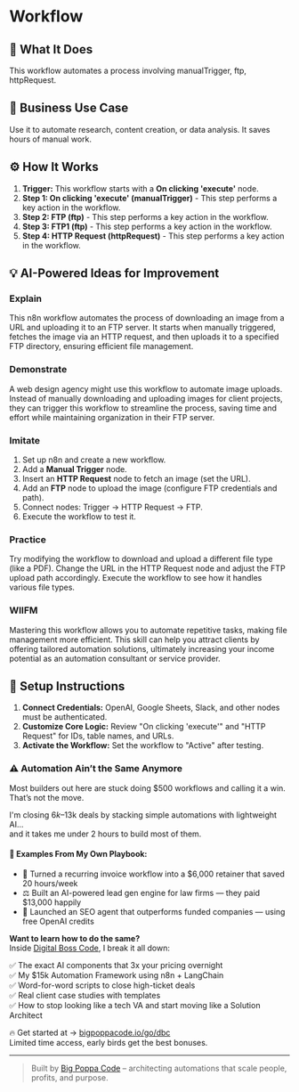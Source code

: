 # Workflow

## 🚀 What It Does
This workflow automates a process involving manualTrigger, ftp, httpRequest.

## 💼 Business Use Case
Use it to automate research, content creation, or data analysis. It saves hours of manual work.

## ⚙️ How It Works
1.  **Trigger:** This workflow starts with a **On clicking 'execute'** node.
2. **Step 1: On clicking 'execute' (manualTrigger)** - This step performs a key action in the workflow.
3. **Step 2: FTP (ftp)** - This step performs a key action in the workflow.
4. **Step 3: FTP1 (ftp)** - This step performs a key action in the workflow.
5. **Step 4: HTTP Request (httpRequest)** - This step performs a key action in the workflow.

## 💡 AI-Powered Ideas for Improvement
### Explain
This n8n workflow automates the process of downloading an image from a URL and uploading it to an FTP server. It starts when manually triggered, fetches the image via an HTTP request, and then uploads it to a specified FTP directory, ensuring efficient file management.

### Demonstrate
A web design agency might use this workflow to automate image uploads. Instead of manually downloading and uploading images for client projects, they can trigger this workflow to streamline the process, saving time and effort while maintaining organization in their FTP server.

### Imitate
1. Set up n8n and create a new workflow.
2. Add a **Manual Trigger** node.
3. Insert an **HTTP Request** node to fetch an image (set the URL).
4. Add an **FTP** node to upload the image (configure FTP credentials and path).
5. Connect nodes: Trigger → HTTP Request → FTP.
6. Execute the workflow to test it.

### Practice
Try modifying the workflow to download and upload a different file type (like a PDF). Change the URL in the HTTP Request node and adjust the FTP upload path accordingly. Execute the workflow to see how it handles various file types.

### WIIFM
Mastering this workflow allows you to automate repetitive tasks, making file management more efficient. This skill can help you attract clients by offering tailored automation solutions, ultimately increasing your income potential as an automation consultant or service provider.

## 🔧 Setup Instructions
1. **Connect Credentials:** OpenAI, Google Sheets, Slack, and other nodes must be authenticated.
2. **Customize Core Logic:** Review "On clicking 'execute'" and "HTTP Request" for IDs, table names, and URLs.
3. **Activate the Workflow:** Set the workflow to "Active" after testing.

### ⚠️ Automation Ain’t the Same Anymore

Most builders out here are stuck doing $500 workflows and calling it a win.  
That’s not the move.  

I'm closing $6k–$13k deals by stacking simple automations with lightweight AI...  
and it takes me under 2 hours to build most of them.

#### 🧠 Examples From My Own Playbook:
- 🔁 Turned a recurring invoice workflow into a $6,000 retainer that saved 20 hours/week  
- ⚖️ Built an AI-powered lead gen engine for law firms — they paid $13,000 happily  
- 🚀 Launched an SEO agent that outperforms funded companies — using free OpenAI credits  

**Want to learn how to do the same?**  
Inside [Digital Boss Code](https://bigpoppacode.io/go/dbc), I break it all down:

✅ The exact AI components that 3x your pricing overnight  
✅ My $15k Automation Framework using n8n + LangChain  
✅ Word-for-word scripts to close high-ticket deals  
✅ Real client case studies with templates  
✅ How to stop looking like a tech VA and start moving like a Solution Architect  

🔥 Get started at → [bigpoppacode.io/go/dbc](https://bigpoppacode.io/go/dbc)  
Limited time access, early birds get the best bonuses.

---
> Built by [Big Poppa Code](https://bigpoppacode.io) – architecting automations that scale people, profits, and purpose.
